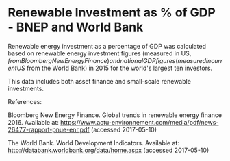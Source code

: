 # Renewable Investment as % of GDP - BNEP and World Bank

Renewable energy investment as a percentage of GDP was calculated based on renewable energy investment figures (measured in US$, from Bloomberg New Energy Finance) and national GDP figures (measured in current US$ from the World Bank) in 2015 for the world's largest ten investors.

This data includes both asset finance and small-scale renewable investments.

References:

Bloomberg New Energy Finance. Global trends in renewable energy finance 2016. Available at: https://www.actu-environnement.com/media/pdf/news-26477-rapport-pnue-enr.pdf (accessed 2017-05-10)

The World Bank. World Development Indicators. Available at: http://databank.worldbank.org/data/home.aspx (accessed 2017-05-10)